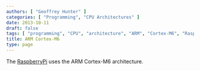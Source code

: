 ```yaml
---
authors: [ "Geoffrey Hunter" ]
categories: [ "Programming", "CPU Architectures" ]
date: 2013-10-11
draft: false
tags: [ "programming", "CPU", "architecture", "ARM", "Cortex-M6", "RaspberryPi" ]
title: ARM Cortex-M6
type: page
---
```


<p>The <a href="/programming/microcontrollers/raspberry-pi">RaspberryPi</a> uses the ARM Cortex-M6 architecture.</p>

